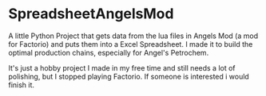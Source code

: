 # SpreadsheetAngelsMod
A little Python Project that gets data from the lua files in Angels Mod (a mod for Factorio) and puts them into a
Excel Spreadsheet. I made it to build the optimal production chains, especially for Angel's Petrochem.

It's just a hobby project I made in my free time and still needs a lot of polishing, but I stopped playing Factorio.
If someone is interested i would finish it.
